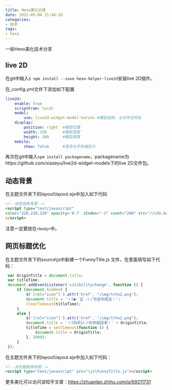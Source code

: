```yaml
---
title: Hexo美化记录
date: 2022-05-04 21:44:19
categories:
- 技术
tags:
- hexo
---
```












一些Hexo美化技术分享

<!-- more -->

## live 2D

在git中输入`$ npm install --save hexo-helper-live2d`安装live 2D插件。

在_config.yml文件下添加如下配置

```yaml
live2d:
    enable: true
    scriptFrom: local
    model: 
        use: live2d-widget-model-haruto #模型选择，与文件包同名
    display: 
        position: right  #模型位置
        width: 150       #模型宽度
        height: 300      #模型高度
    mobile: 
        show: false      #是否在手机端显示
```

再次在git中输入`npm install packagename`，packagename为https://github.com/xiazeyu/live2d-widget-models下的live 2D文件包。

## 动态背景

在主题文件夹下的layout\layout.ejs中加入如下代码

```html
<!--动态线条背景-->
<script type="text/javascript"
color="220,220,220" opacity='0.7' zIndex="-2" count="200" src="//cdn.bootcss.com/canvas-nest.js/1.0.0/canvas-nest.min.js">
</script>
```

注意一定要放在`<body>`中。

## 网页标题优化

在主题文件夹下的source\js中新建一个FunnyTitle.js 文件，在里面填写如下代码：

```javascript
 var OriginTitle = document.title;
 var titleTime;
 document.addEventListener('visibilitychange', function () {
     if (document.hidden) {
         $('[rel="icon"]').attr('href', "/img/trhx2.png");
         document.title = 'ヽ(●-`Д´-)ノ你丑你就走！';
         clearTimeout(titleTime);
     }
     else {
         $('[rel="icon"]').attr('href', "/img/trhx2.png");
         document.title = 'ヾ(Ő∀Ő3)ノ你帅就回来！' + OriginTitle;
         titleTime = setTimeout(function () {
             document.title = OriginTitle;
         }, 2000);
     }
 });
```

在主题文件夹下的layout\layout.ejs中加入如下代码：

```html
<!--浏览器搞笑标题-->
<script type="text/javascript" src="\js\FunnyTitle.js"></script>
```

更多美化可以访问该知乎文章：https://zhuanlan.zhihu.com/p/69211731
